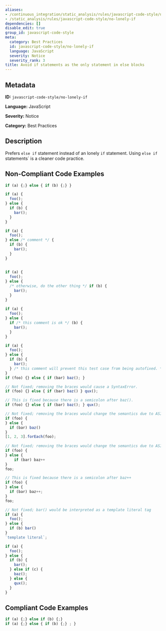 ```yaml
---
aliases:
- /continuous_integration/static_analysis/rules/javascript-code-style/no-lonely-if
- /static_analysis/rules/javascript-code-style/no-lonely-if
dependencies: []
disable_edit: true
group_id: javascript-code-style
meta:
  category: Best Practices
  id: javascript-code-style/no-lonely-if
  language: JavaScript
  severity: Notice
  severity_rank: 3
title: Avoid if statements as the only statement in else blocks
---
```

<!--  SOURCED FROM https://github.com/DataDog/datadog-static-analyzer-rule-docs -->


## Metadata
**ID:** `javascript-code-style/no-lonely-if`

**Language:** JavaScript

**Severity:** Notice

**Category:** Best Practices

## Description
Prefers `else if` statement instead of an lonely `if` statement. Using `else if` statements` is a cleaner code practice.

## Non-Compliant Code Examples
```javascript
if (a) {;} else { if (b) {;} }

if (a) {
  foo();
} else {
  if (b) {
    bar();
  }
}

if (a) {
  foo();
} else /* comment */ {
  if (b) {
    bar();
  }
}
    
    
if (a) {
  foo();
} else {
  /* otherwise, do the other thing */ if (b) {
    bar();
  }
}
    
if (a) {
  foo();
} else {
  if /* this comment is ok */ (b) {
    bar();
  }
}

if (a) {
  foo();
} else {
  if (b) {
    bar();
  } /* this comment will prevent this test case from being autofixed. */
}
if (foo) {} else { if (bar) baz(); }

// Not fixed; removing the braces would cause a SyntaxError.
if (foo) {} else { if (bar) baz() } qux();

// This is fixed because there is a semicolon after baz().
if (foo) {} else { if (bar) baz(); } qux();

// Not fixed; removing the braces would change the semantics due to ASI.
if (foo) {
} else {
  if (bar) baz()
}
[1, 2, 3].forEach(foo);
    
// Not fixed; removing the braces would change the semantics due to ASI.
if (foo) {
} else {
    if (bar) baz++
}
foo;

// This is fixed because there is a semicolon after baz++
if (foo) {
} else {
  if (bar) baz++;
}
foo;

// Not fixed; bar() would be interpreted as a template literal tag
if (a) {
  foo();
} else {
  if (b) bar()
}
`template literal`;

if (a) {
  foo();
} else {
  if (b) {
    bar();
  } else if (c) {
    baz();
  } else {
    qux();
  }
}
```

## Compliant Code Examples
```javascript
if (a) {;} else if (b) {;}
if (a) {;} else { if (b) {;} ; }
```

